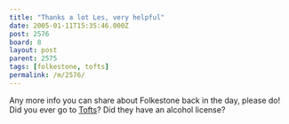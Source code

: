 ```yaml
---
title: "Thanks a lot Les, very helpful"
date: 2005-01-11T15:35:46.000Z
post: 2576
board: 8
layout: post
parent: 2575
tags: [folkestone, tofts]
permalink: /m/2576/
---
```

Any more info you can share about Folkestone back in the day, please do! Did you ever go to <a href="/wiki/tofts">Tofts</a>? Did they have an alcohol license?
